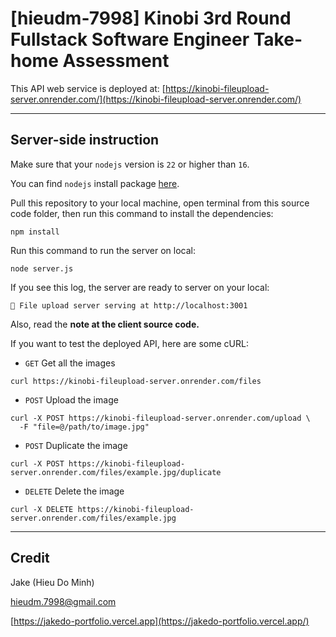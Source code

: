 # [hieudm-7998] Kinobi 3rd Round Fullstack Software Engineer Take-home Assessment

This API web service is deployed at: [https://kinobi-fileupload-server.onrender.com/](https://kinobi-fileupload-server.onrender.com/)

---

## Server-side instruction

Make sure that your `nodejs` version is `22` or higher than `16`.

You can find `nodejs` install package [here](https://nodejs.org/en/download).

Pull this repository to your local machine, open terminal from this source code folder, then run this command to install the dependencies:

```
npm install
```

Run this command to run the server on local:

```
node server.js
```

If you see this log, the server are ready to server on your local:

```
🚀 File upload server serving at http://localhost:3001
```

Also, read the **note at the client source code.**


If you want to test the deployed API, here are some cURL:

* `GET` Get all the images

```
curl https://kinobi-fileupload-server.onrender.com/files
```

* `POST` Upload the image

```
curl -X POST https://kinobi-fileupload-server.onrender.com/upload \
  -F "file=@/path/to/image.jpg"
```

* `POST` Duplicate the image

```
curl -X POST https://kinobi-fileupload-server.onrender.com/files/example.jpg/duplicate
```

* `DELETE` Delete the image

```
curl -X DELETE https://kinobi-fileupload-server.onrender.com/files/example.jpg
```

---


## Credit

Jake (Hieu Do Minh)

hieudm.7998@gmail.com

[https://jakedo-portfolio.vercel.app](https://jakedo-portfolio.vercel.app/)
